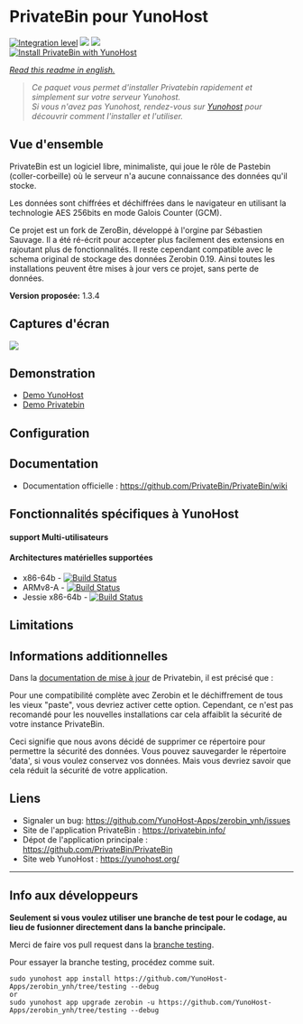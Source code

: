 # PrivateBin pour YunoHost

[![Integration level](https://dash.yunohost.org/integration/zerobin.svg)](https://dash.yunohost.org/appci/app/zerobin) ![](https://ci-apps.yunohost.org/ci/badges/zerobin.status.svg) ![](https://ci-apps.yunohost.org/ci/badges/zerobin.maintain.svg)  
[![Install PrivateBin with YunoHost](https://install-app.yunohost.org/install-with-yunohost.png)](https://install-app.yunohost.org/?app=zerobin)

*[Read this readme in english.](./README.md)* 

> *Ce paquet vous permet d'installer Privatebin rapidement et simplement sur votre serveur Yunohost.  
Si vous n'avez pas Yunohost, rendez-vous sur [Yunohost](https://yunohost.org/#/install) pour découvrir comment l'installer et l'utiliser.*

## Vue d'ensemble

PrivateBin est un logiciel libre, minimaliste, qui joue le rôle de Pastebin (coller-corbeille) où le serveur n'a aucune connaissance des données qu'il stocke.

Les données sont chiffrées et déchiffrées dans le navigateur en utilisant la technologie AES 256bits en mode Galois Counter (GCM).

Ce projet est un fork de ZeroBin, développé à l'orgine par Sébastien Sauvage. Il a été ré-écrit pour accepter plus facilement des extensions en rajoutant plus de fonctionnalités. 
Il reste cependant compatible avec le schema original de stockage des données Zerobin 0.19. Ainsi toutes les installations peuvent être mises à jour vers ce projet, sans perte de données.

**Version proposée:** 1.3.4

## Captures d'écran

![](https://privatebin.info/img/1.0/bootstrap.png)

## Demonstration

* [Demo YunoHost](https://demo.yunohost.org/zerobin/)
* [Demo Privatebin](https://privatebin.net/)

## Configuration

## Documentation

 * Documentation officielle : https://github.com/PrivateBin/PrivateBin/wiki

## Fonctionnalités spécifiques à YunoHost

#### support Multi-utilisateurs

#### Architectures matérielles supportées

* x86-64b - [![Build Status](https://ci-apps.yunohost.org/ci/logs/zerobin%20%28Apps%29.svg)](https://ci-apps.yunohost.org/ci/apps/zerobin/)
* ARMv8-A - [![Build Status](https://ci-apps-arm.yunohost.org/ci/logs/zerobin%20%28Apps%29.svg)](https://ci-apps-arm.yunohost.org/ci/apps/zerobin/)
* Jessie x86-64b - [![Build Status](https://ci-stretch.nohost.me/ci/logs/zerobin%20%28Apps%29.svg)](https://ci-stretch.nohost.me/ci/apps/zerobin/)

## Limitations

## Informations additionnelles

Dans la [documentation de mise à jour](https://github.com/PrivateBin/PrivateBin/wiki/Configuration#zerobincompatibility) de Privatebin, il est précisé que :

Pour une compatibilité complète avec Zerobin et le déchiffrement de tous les vieux "paste", vous devriez activer cette option. Cependant, ce n'est pas recomandé pour les nouvelles installations car cela affaiblit la sécurité de votre instance PrivateBin.

Ceci signifie que nous avons décidé de supprimer ce répertoire pour permettre la sécurité des données. Vous pouvez sauvegarder le répertoire 'data', si vous voulez conservez vos données. Mais vous devriez savoir que cela réduit la sécurité de votre application.

## Liens

 * Signaler un bug: https://github.com/YunoHost-Apps/zerobin_ynh/issues
 * Site de l'application PrivateBin : https://privatebin.info/
 * Dépot de l'application principale : https://github.com/PrivateBin/PrivateBin
 * Site web YunoHost : https://yunohost.org/

---

Info aux développeurs
----------------

**Seulement si vous voulez utiliser une branche de test pour le codage, au lieu de fusionner directement dans la banche principale.**

Merci de faire vos pull request dans la [branche testing](https://github.com/YunoHost-Apps/zerobin_ynh/tree/testing).

Pour essayer la branche testing, procédez comme suit.
```
sudo yunohost app install https://github.com/YunoHost-Apps/zerobin_ynh/tree/testing --debug
or
sudo yunohost app upgrade zerobin -u https://github.com/YunoHost-Apps/zerobin_ynh/tree/testing --debug
```
